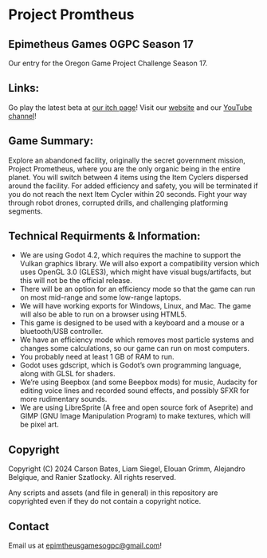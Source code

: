 # Project Promtheus
## Epimetheus Games OGPC Season 17

Our entry for the Oregon Game Project Challenge Season 17.

## Links:

Go play the latest beta at [our itch page](https://epimetheusgamesogpc.itch.io/season17beta)!
Visit our [website](https://epimetheusgames.onrender.com/) and our [YouTube channel](https://www.youtube.com/@EpimetheusGamesOGPC)!

## Game Summary:
Explore an abandoned facility, originally the secret government mission, Project Prometheus, where you are the only organic being in the entire planet. You will switch between 4 items using the Item Cyclers dispersed around the facility. For added efficiency and safety, you will be terminated if you do not reach the next Item Cycler within 20 seconds. Fight your way through robot drones, corrupted drills, and challenging platforming segments. 

## Technical Requirments & Information:

- We are using Godot 4.2, which requires the machine to support the Vulkan graphics library. We will also export a compatibility version which uses OpenGL 3.0 (GLES3), which might have visual bugs/artifacts, but this will not be the official release.
- There will be an option for an efficiency mode so that the game can run on most mid-range and some low-range laptops.
- We will have working exports for Windows, Linux, and Mac. The game will also be able to run on a browser using HTML5.
- This game is designed to be used with a keyboard and a mouse or a bluetooth/USB controller.
- We have an efficiency mode which removes most particle systems and changes some calculations, so our game can run on most computers.
- You probably need at least 1 GB of RAM to run.
- Godot uses gdscript, which is Godot’s own programming language, along with GLSL for shaders.
- We’re using Beepbox (and some Beepbox mods) for music, Audacity for editing voice lines and recorded sound effects, and possibly SFXR for more rudimentary sounds.
- We are using LibreSprite (A free and open source fork of Aseprite) and GIMP (GNU Image Manipulation Program) to make textures, which will be pixel art. 

## Copyright

Copyright (C) 2024 Carson Bates, Liam Siegel, Elouan Grimm, Alejandro Belgique, and Ranier Szatlocky. 
All rights reserved.

Any scripts and assets (and file in general) in this repository are copyrighted even if they do not contain a copyright notice.

## Contact

Email us at <epimtheusgamesogpc@gmail.com>!
